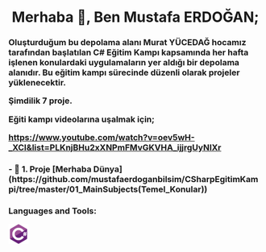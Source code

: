 <h1 align="center">Merhaba 👋, Ben Mustafa ERDOĞAN;</h1>

<h3 align="left">Oluşturduğum bu depolama alanı Murat YÜCEDAĞ hocamız tarafından başlatılan C# Eğitim Kampı kapsamında her hafta işlenen konulardaki uygulamaların yer aldığı bir depolama alanıdır. Bu eğitim kampı sürecinde düzenli olarak projeler yüklenecektir. 
<p align="left">
 
Şimdilik 7 proje. 

Eğiti kampı videolarına uşalmak için; 

https://www.youtube.com/watch?v=oev5wH-_XCI&list=PLKnjBHu2xXNPmFMvGKVHA_ijjrgUyNIXr</h3>

</p> 
<h3 align="left">
- 🔭 1. Proje [Merhaba Dünya](https://github.com/mustafaerdoganbilsim/CSharpEgitimKampi/tree/master/01_MainSubjects(Temel_Konular))

</h3>
<p align="left">
</p>

<h3 align="left">Languages and Tools:</h3>
<p align="left"> <a href="https://www.w3schools.com/cs/" target="_blank" rel="noreferrer"> <img src="https://raw.githubusercontent.com/devicons/devicon/master/icons/csharp/csharp-original.svg" alt="csharp" width="40" height="40"/> </a> </p>

